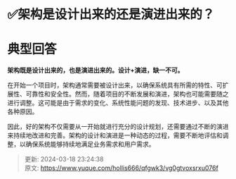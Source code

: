 # ✅架构是设计出来的还是演进出来的？

# 典型回答


**架构既是设计出来的，也是演进出来的。设计+演进，缺一不可。**



在开始一个项目时，架构通常需要被设计出来，以确保系统具有所需的特性、可扩展性、可靠性和安全性。然而，随着项目的不断发展和演进，架构也可能需要随之进行调整。这可能是由于需求的变化、系统性能问题的发现、技术进步、以及其他各种原因。

<font style="color:rgb(55, 65, 81);background-color:rgb(247, 247, 248);"></font>

因此，好的架构不仅需要从一开始就进行充分的设计规划，还需要通过不断的演进来持续地改进和完善。架构的设计和演进是一种动态的过程，需要不断地评估和调整，以确保系统能够持续地满足业务需求和用户需求。



> 更新: 2024-03-18 23:24:38  
> 原文: <https://www.yuque.com/hollis666/qfgwk3/vg0gtvoxsrxu076f>